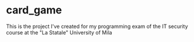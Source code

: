 # card_game

This is the project I've created for my programming exam of the IT security course at the "La Statale" University of Mila
